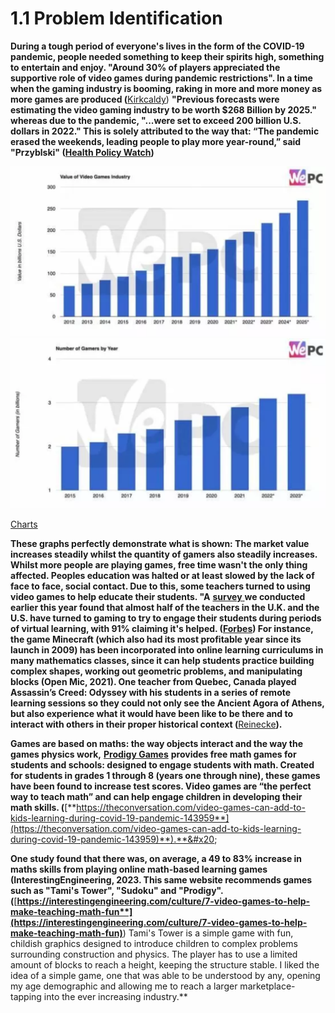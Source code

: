 # 1.1 Problem Identification

**During a tough period of everyone's lives in the form of the COVID-19 pandemic, people needed something to keep their spirits high, something to entertain and enjoy. "Around 30% of players appreciated the supportive role of video games during pandemic restrictions". In a time when the gaming industry is booming, raking in more and more money as more games are produced (**[Kirkcaldy](../readme/reference-list.md)) **"Previous forecasts were estimating the video gaming industry to be worth $268 Billion by 2025." whereas due to the pandemic, "...were set to exceed 200 billion U.S. dollars in 2022." This is solely attributed to the way that: “The pandemic erased the weekends, leading people to play more year-round,” said "Przyblski" (**[**Health Policy Watch**](../readme/reference-list.md)**)**

![](<../.gitbook/assets/image (1).png>)![](<../.gitbook/assets/image (2).png>)

[Charts ](../readme/reference-list.md)

**These graphs perfectly demonstrate what is shown: The market value increases steadily whilst the quantity of gamers also steadily increases. Whilst more people are playing games, free time wasn't the only thing affected. Peoples education was halted or at least slowed by the lack of face to face, social contact. Due to this, some teachers turned to using video games to help educate their students. "A** [**survey** ](../readme/reference-list.md)**we conducted earlier this year found that almost half of the teachers in the U.K. and the U.S. have turned to gaming to try to engage their students during periods of virtual learning, with 91% claiming it's helped. (**[**Forbes**](../readme/reference-list.md)**) For instance, the game Minecraft (which also had its most profitable year since its launch in 2009) has been incorporated into online learning curriculums in many mathematics classes, since it can help students practice building complex shapes, working out geometric problems, and manipulating blocks (Open Mic, 2021). One teacher from Quebec, Canada played Assassin’s Creed: Odyssey with his students in a series of remote learning sessions so they could not only see the Ancient Agora of Athens, but also experience what it would have been like to be there and to interact with others in their proper historical context (**[Reinecke](../readme/reference-list.md)**).**

**Games are based on maths: the way objects interact and the way the games physics work,** [**Prodigy Games**](https://www.prodigygame.com/) **provides free math games for students and schools: designed to engage students with math. Created for students in grades 1 through 8 (years one through nine), these games have been found to increase test scores. Video games are “the perfect way to teach math” and can help engage children in developing their math skills. (**[**https://theconversation.com/video-games-can-add-to-kids-learning-during-covid-19-pandemic-143959**](https://theconversation.com/video-games-can-add-to-kids-learning-during-covid-19-pandemic-143959)**).**&#x20;

**One study found that there was, on average, a 49 to 83% increase in maths skills from playing online math-based learning games (InterestingEngineering, 2023.  This same website recommends games such as "Tami's Tower", "Sudoku" and "Prodigy". (**[**https://interestingengineering.com/culture/7-video-games-to-help-make-teaching-math-fun**](https://interestingengineering.com/culture/7-video-games-to-help-make-teaching-math-fun)**) Tami's Tower is a simple game with fun, childish graphics designed to introduce children to complex problems surrounding construction and physics. The player has to use a limited amount of blocks to reach a height, keeping the structure stable. I liked the idea of a simple game, one that was able to be understood by any, opening my age demographic and allowing me to reach a larger marketplace- tapping into the ever increasing industry.**&#x20;
